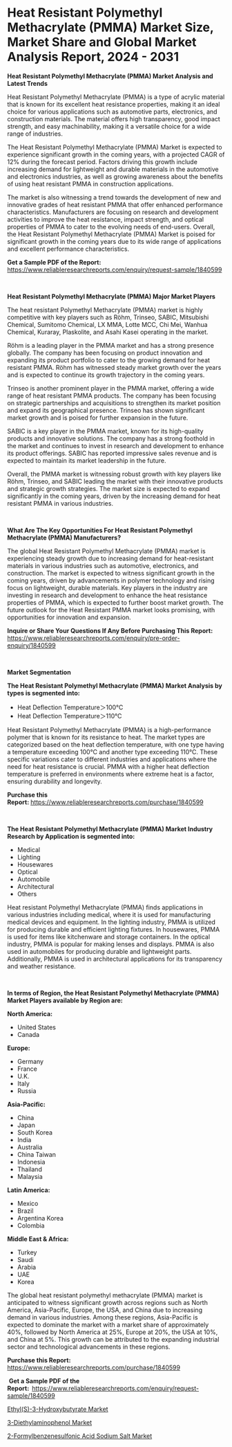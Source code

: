 <p><h1>Heat Resistant Polymethyl Methacrylate (PMMA) Market Size, Market Share and Global Market Analysis Report, 2024 - 2031</h1></p><p><strong>Heat Resistant Polymethyl Methacrylate (PMMA) Market Analysis and Latest Trends</strong></p>
<p><p>Heat Resistant Polymethyl Methacrylate (PMMA) is a type of acrylic material that is known for its excellent heat resistance properties, making it an ideal choice for various applications such as automotive parts, electronics, and construction materials. The material offers high transparency, good impact strength, and easy machinability, making it a versatile choice for a wide range of industries.</p><p>The Heat Resistant Polymethyl Methacrylate (PMMA) Market is expected to experience significant growth in the coming years, with a projected CAGR of 12% during the forecast period. Factors driving this growth include increasing demand for lightweight and durable materials in the automotive and electronics industries, as well as growing awareness about the benefits of using heat resistant PMMA in construction applications.</p><p>The market is also witnessing a trend towards the development of new and innovative grades of heat resistant PMMA that offer enhanced performance characteristics. Manufacturers are focusing on research and development activities to improve the heat resistance, impact strength, and optical properties of PMMA to cater to the evolving needs of end-users. Overall, the Heat Resistant Polymethyl Methacrylate (PMMA) Market is poised for significant growth in the coming years due to its wide range of applications and excellent performance characteristics.</p></p>
<p><strong>Get a Sample PDF of the Report:&nbsp;</strong> <a href="https://www.reliableresearchreports.com/enquiry/request-sample/1840599">https://www.reliableresearchreports.com/enquiry/request-sample/1840599</a></p>
<p>&nbsp;</p>
<p><strong>Heat Resistant Polymethyl Methacrylate (PMMA) Major Market Players</strong></p>
<p><p>The heat resistant Polymethyl Methacrylate (PMMA) market is highly competitive with key players such as Röhm, Trinseo, SABIC, Mitsubishi Chemical, Sumitomo Chemical, LX MMA, Lotte MCC, Chi Mei, Wanhua Chemical, Kuraray, Plaskolite, and Asahi Kasei operating in the market.</p><p>Röhm is a leading player in the PMMA market and has a strong presence globally. The company has been focusing on product innovation and expanding its product portfolio to cater to the growing demand for heat resistant PMMA. Röhm has witnessed steady market growth over the years and is expected to continue its growth trajectory in the coming years.</p><p>Trinseo is another prominent player in the PMMA market, offering a wide range of heat resistant PMMA products. The company has been focusing on strategic partnerships and acquisitions to strengthen its market position and expand its geographical presence. Trinseo has shown significant market growth and is poised for further expansion in the future.</p><p>SABIC is a key player in the PMMA market, known for its high-quality products and innovative solutions. The company has a strong foothold in the market and continues to invest in research and development to enhance its product offerings. SABIC has reported impressive sales revenue and is expected to maintain its market leadership in the future.</p><p>Overall, the PMMA market is witnessing robust growth with key players like Röhm, Trinseo, and SABIC leading the market with their innovative products and strategic growth strategies. The market size is expected to expand significantly in the coming years, driven by the increasing demand for heat resistant PMMA in various industries.</p></p>
<p>&nbsp;</p>
<p><strong>What Are The Key Opportunities For Heat Resistant Polymethyl Methacrylate (PMMA) Manufacturers?</strong></p>
<p><p>The global Heat Resistant Polymethyl Methacrylate (PMMA) market is experiencing steady growth due to increasing demand for heat-resistant materials in various industries such as automotive, electronics, and construction. The market is expected to witness significant growth in the coming years, driven by advancements in polymer technology and rising focus on lightweight, durable materials. Key players in the industry are investing in research and development to enhance the heat resistance properties of PMMA, which is expected to further boost market growth. The future outlook for the Heat Resistant PMMA market looks promising, with opportunities for innovation and expansion.</p></p>
<p><strong>Inquire or Share Your Questions If Any Before Purchasing This Report:</strong> <a href="https://www.reliableresearchreports.com/enquiry/pre-order-enquiry/1840599">https://www.reliableresearchreports.com/enquiry/pre-order-enquiry/1840599</a></p>
<p>&nbsp;</p>
<p><strong>Market Segmentation</strong></p>
<p><strong>The Heat Resistant Polymethyl Methacrylate (PMMA) Market Analysis by types is segmented into:</strong></p>
<p><ul><li>Heat Deflection Temperature＞100℃</li><li>Heat Deflection Temperature＞110℃</li></ul></p>
<p><p>Heat Resistant Polymethyl Methacrylate (PMMA) is a high-performance polymer that is known for its resistance to heat. The market types are categorized based on the heat deflection temperature, with one type having a temperature exceeding 100℃ and another type exceeding 110℃. These specific variations cater to different industries and applications where the need for heat resistance is crucial. PMMA with a higher heat deflection temperature is preferred in environments where extreme heat is a factor, ensuring durability and longevity.</p></p>
<p><strong>Purchase this Report:&nbsp;</strong><a href="https://www.reliableresearchreports.com/purchase/1840599">https://www.reliableresearchreports.com/purchase/1840599</a></p>
<p>&nbsp;</p>
<p><strong>The Heat Resistant Polymethyl Methacrylate (PMMA) Market Industry Research by Application is segmented into:</strong></p>
<p><ul><li>Medical</li><li>Lighting</li><li>Housewares</li><li>Optical</li><li>Automobile</li><li>Architectural</li><li>Others</li></ul></p>
<p><p>Heat resistant Polymethyl Methacrylate (PMMA) finds applications in various industries including medical, where it is used for manufacturing medical devices and equipment. In the lighting industry, PMMA is utilized for producing durable and efficient lighting fixtures. In housewares, PMMA is used for items like kitchenware and storage containers. In the optical industry, PMMA is popular for making lenses and displays. PMMA is also used in automobiles for producing durable and lightweight parts. Additionally, PMMA is used in architectural applications for its transparency and weather resistance.</p></p>
<p>&nbsp;</p>
<p><strong>In terms of Region, the Heat Resistant Polymethyl Methacrylate (PMMA) Market Players available by Region are:</strong></p>
<p>
    <p> <strong> North America: </strong>
        <ul>
            <li>United States</li>
            <li>Canada</li>
        </ul>
        </p> 
    <p> <strong> Europe: </strong>
        <ul>
            <li>Germany</li>
            <li>France</li>
            <li>U.K.</li>
            <li>Italy</li>
            <li>Russia</li>
        </ul>
        </p> 
    <p> <strong> Asia-Pacific: </strong>
        <ul>
            <li>China</li>
            <li>Japan</li>
            <li>South Korea</li>
            <li>India</li>
            <li>Australia</li>
            <li>China Taiwan</li>
            <li>Indonesia</li>
            <li>Thailand</li>
            <li>Malaysia</li>
        </ul>
        </p> 
    <p> <strong> Latin America: </strong>
        <ul>
            <li>Mexico</li>
            <li>Brazil</li>
            <li>Argentina Korea</li>
            <li>Colombia</li>
        </ul>
        </p> 
    <p> <strong> Middle East & Africa: </strong>
        <ul>
            <li>Turkey</li>
            <li>Saudi</li>
            <li>Arabia</li>
            <li>UAE</li>
            <li>Korea</li>
        </ul>
    </p>
    </p>
<p><p>The global heat resistant polymethyl methacrylate (PMMA) market is anticipated to witness significant growth across regions such as North America, Asia-Pacific, Europe, the USA, and China due to increasing demand in various industries. Among these regions, Asia-Pacific is expected to dominate the market with a market share of approximately 40%, followed by North America at 25%, Europe at 20%, the USA at 10%, and China at 5%. This growth can be attributed to the expanding industrial sector and technological advancements in these regions.</p></p>
<p><strong>Purchase this Report: </strong><a href="https://www.reliableresearchreports.com/purchase/1840599">https://www.reliableresearchreports.com/purchase/1840599</a></p>
<p>&nbsp;<strong>Get a Sample PDF of the Report:&nbsp;&nbsp;</strong><a href="https://www.reliableresearchreports.com/enquiry/request-sample/1840599">https://www.reliableresearchreports.com/enquiry/request-sample/1840599</a></p>
<p><strong></strong></p>
<p><p><a href="https://github.com/dimitrishawkinswaynenp91rgz/Market-Research-Report-List-1/blob/main/ethyls-3-hydroxybutyrate-market.md">Ethyl(S)-3-Hydroxybutyrate Market</a></p><p><a href="https://github.com/danielneavesallisons03mba/Market-Research-Report-List-1/blob/main/3-diethylaminophenol-market.md">3-Diethylaminophenol Market</a></p><p><a href="https://github.com/changoleonlaverguenzanoexiste/Market-Research-Report-List-2/blob/main/2-formylbenzenesulfonic-acid-sodium-salt-market.md">2-Formylbenzenesulfonic Acid Sodium Salt Market</a></p></p>